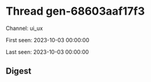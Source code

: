 # Thread gen-68603aaf17f3
Channel: ui_ux

First seen: 2023-10-03 00:00:00

Last seen: 2023-10-03 00:00:00

## Digest


